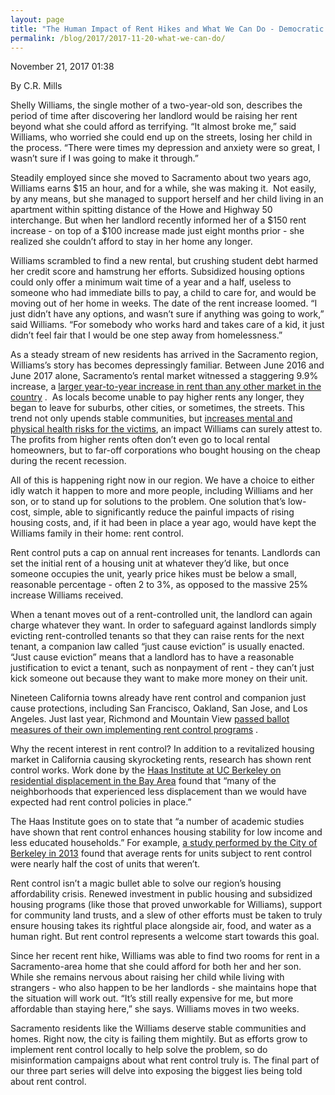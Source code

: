```yaml
---
layout: page
title: "The Human Impact of Rent Hikes and What We Can Do - Democratic Socialists of America, Sacramento"
permalink: /blog/2017/2017-11-20-what-we-can-do/
---
```

November 21, 2017 01:38

By C.R. Mills

Shelly Williams, the single mother of a two-year-old son, describes the period of time after discovering her landlord would be raising her rent beyond what she could afford as terrifying. “It almost broke me,” said Williams, who worried she could end up on the streets, losing her child in the process. “There were times my depression and anxiety were so great, I wasn’t sure if I was going to make it through.”

Steadily employed since she moved to Sacramento about two years ago, Williams earns $15 an hour, and for a while, she was making it.  Not easily, by any means, but she managed to support herself and her child living in an apartment within spitting distance of the Howe and Highway 50 interchange. But when her landlord recently informed her of a $150 rent increase - on top of a $100 increase made just eight months prior - she realized she couldn’t afford to stay in her home any longer.

Williams scrambled to find a new rental, but crushing student debt harmed her credit score and hamstrung her efforts. Subsidized housing options could only offer a minimum wait time of a year and a half, useless to someone who had immediate bills to pay, a child to care for, and would be moving out of her home in weeks. The date of the rent increase loomed. “I just didn’t have any options, and wasn’t sure if anything was going to work,” said Williams. “For somebody who works hard and takes care of a kid, it just didn’t feel fair that I would be one step away from homelessness.”

As a steady stream of new residents has arrived in the Sacramento region, Williams’s story has becomes depressingly familiar. Between June 2016 and June 2017 alone, Sacramento’s rental market witnessed a staggering 9.9% increase, a [<span>larger year-to-year increase in rent than any other market in the country</span>](http://www.sacbee.com/news/politics-government/capitol-alert/article163619743.html) .  As locals become unable to pay higher rents any longer, they began to leave for suburbs, other cities, or sometimes, the streets. This trend not only upends stable communities, but [<span>increases mental and physical health risks for the victims</span>](http://scholar.harvard.edu/files/mdesmond/files/desmondkimbro.evictions.fallout.sf2015_2.pdf), an impact Williams can surely attest to. The profits from higher rents often don’t even go to local rental homeowners, but to far-off corporations who bought housing on the cheap during the recent recession.

All of this is happening right now in our region. We have a choice to either idly watch it happen to more and more people, including Williams and her son, or to stand up for solutions to the problem. One solution that’s low-cost, simple, able to significantly reduce the painful impacts of rising housing costs, and, if it had been in place a year ago, would have kept the Williams family in their home: rent control.

Rent control puts a cap on annual rent increases for tenants. Landlords can set the initial rent of a housing unit at whatever they’d like, but once someone occupies the unit, yearly price hikes must be below a small, reasonable percentage - often 2 to 3%, as opposed to the massive 25% increase Williams received.

When a tenant moves out of a rent-controlled unit, the landlord can again charge whatever they want. In order to safeguard against landlords simply evicting rent-controlled tenants so that they can raise rents for the next tenant, a companion law called “just cause eviction” is usually enacted. “Just cause eviction” means that a landlord has to have a reasonable justification to evict a tenant, such as nonpayment of rent - they can’t just kick someone out because they want to make more money on their unit.

Nineteen California towns already have rent control and companion just cause protections, including San Francisco, Oakland, San Jose, and Los Angeles. Just last year, Richmond and Mountain View [<span>passed ballot measures of their own implementing rent control programs</span>](https://www.kts-law.com/bay-area-cities-implement-new-eviction-and-rent-control-measures-2/) .

Why the recent interest in rent control? In addition to a revitalized housing market in California causing skyrocketing rents, research has shown rent control works. Work done by the [<span>Haas Institute at UC Berkeley on residential displacement in the Bay Area</span>](http://haasinstitute.berkeley.edu/rent-control-key-neighborhood-stabilization) found that “many of the neighborhoods that experienced less displacement than we would have expected had rent control policies in place.”

The Haas Institute goes on to state that “a number of academic studies have shown that rent control enhances housing stability for low income and less educated households.” For example, [<span>a study performed by the City of Berkeley in 2013</span>](https://www.cityofberkeley.info/uploadedFiles/Rent_Stabilization_Board/Level_3_-_General/Summary%20of%20Economic%20Studies%20Part%20I.pdf) found that average rents for units subject to rent control were nearly half the cost of units that weren’t.

Rent control isn’t a magic bullet able to solve our region’s housing affordability crisis. Renewed investment in public housing and subsidized housing programs (like those that proved unworkable for Williams), support for community land trusts, and a slew of other efforts must be taken to truly ensure housing takes its rightful place alongside air, food, and water as a human right. But rent control represents a welcome start towards this goal.

Since her recent rent hike, Williams was able to find two rooms for rent in a Sacramento-area home that she could afford for both her and her son. While she remains nervous about raising her child while living with strangers - who also happen to be her landlords - she maintains hope that the situation will work out. “It’s still really expensive for me, but more affordable than staying here,” she says. Williams moves in two weeks.

Sacramento residents like the Williams deserve stable communities and homes. Right now, the city is failing them mightily. But as efforts grow to implement rent control locally to help solve the problem, so do misinformation campaigns about what rent control truly is. The final part of our three part series will delve into exposing the biggest lies being told about rent control.

